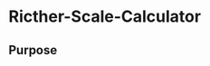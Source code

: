 # Ricther-Scale-Calculator

Purpose 
-----------------------------------------------------------------------------------------------------------------
